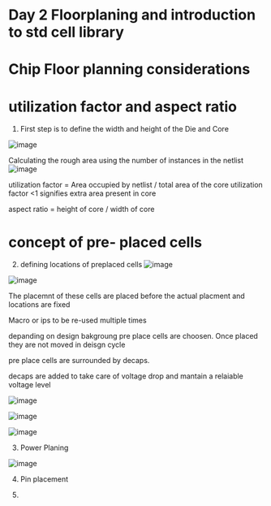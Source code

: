 # Day 2 Floorplaning and introduction to std cell library


# Chip Floor planning considerations 

# utilization factor and aspect ratio

1. First step is to define the width and height of the Die and Core

![image](https://github.com/user-attachments/assets/50927129-b7c8-4abc-84a0-374fccd917ee)


Calculating the rough area using the number of instances in the netlist 
![image](https://github.com/user-attachments/assets/b68093ff-054a-4c26-aba2-9714785c86ba)

utilization factor = Area occupied by netlist / total area of the core
utilization factor <1 signifies extra area present in core


aspect ratio = height of core / width of core


# concept of pre- placed cells

2. defining locations of preplaced cells
![image](https://github.com/user-attachments/assets/e5640d91-6c64-4207-b4c4-f71f294afd78)

![image](https://github.com/user-attachments/assets/d1cafd23-dfe3-4fa4-9637-743b6c882003)

The placemnt of these cells are placed before the actual placment and locations are fixed

Macro or ips to be re-used multiple times

depanding on design bakgroung pre place cells are choosen. Once placed they are not moved in deisgn cycle

pre place cells are surrounded by decaps.

decaps are added to take care of voltage drop and mantain a relaiable voltage level

![image](https://github.com/user-attachments/assets/09da046e-cda2-416b-b74b-d6fb0078e835)

![image](https://github.com/user-attachments/assets/d0e89d2d-b13c-41d2-bce0-f78eed0b1fff)


![image](https://github.com/user-attachments/assets/686c8001-22f9-4bf6-8504-3bff3ed7998d)

3. Power Planing

![image](https://github.com/user-attachments/assets/559e4efe-227d-4460-acb0-676ed37bf470)


4. Pin placement




5. 






